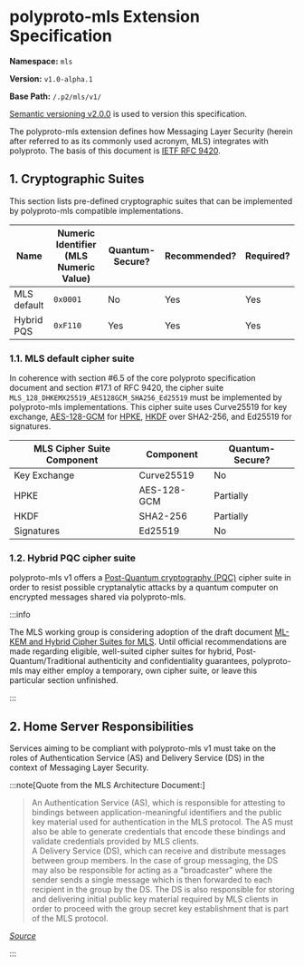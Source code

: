 # polyproto-mls Extension Specification

**Namespace:** `mls`

**Version:** `v1.0-alpha.1`

**Base Path:** `/.p2/mls/v1/`

[Semantic versioning v2.0.0](https://semver.org/spec/v2.0.0.html) is used to version this
specification.

The polyproto-mls extension defines how Messaging Layer Security (herein after referred to as its
commonly used acronym, MLS) integrates with polyproto. The basis of this document is
[IETF RFC 9420](https://www.rfc-editor.org/rfc/rfc9420.html).

## 1. Cryptographic Suites

This section lists pre-defined cryptographic suites that can be implemented by polyproto-mls
compatible implementations.

| Name        | Numeric Identifier (MLS Numeric Value) | Quantum-Secure? | Recommended? | Required? |
| ----------- | -------------------------------------- | --------------- | ------------ | --------- |
| MLS default | `0x0001`                               | No              | Yes          | Yes       |
| Hybrid PQS  | `0xF110`                               | Yes             | Yes          | Yes       |

### 1.1. MLS default cipher suite

In coherence with section #6.5 of the core polyproto specification document and section #17.1 of RFC
9420, the cipher suite `MLS_128_DHKEMX25519_AES128GCM_SHA256_Ed25519` must be implemented by
polyproto-mls implementations. This cipher suite uses Curve25519 for key exchange,
[AES-128-GCM](https://en.wikipedia.org/wiki/Galois/Counter_Mode) for
[HPKE](https://www.rfc-editor.org/rfc/rfc9180.html),
[HKDF](<https://blindterran.github.io/ComputerScienceWiki/Cyber-Security/Network-Security/HMAC-Key-Derivation-Function-(HKDF)>)
over SHA2-256, and Ed25519 for signatures.

| MLS Cipher Suite Component | Component   | Quantum-Secure? |
| -------------------------- | ----------- | --------------- |
| Key Exchange               | Curve25519  | No              |
| HPKE                       | AES-128-GCM | Partially       |
| HKDF                       | SHA2-256    | Partially       |
| Signatures                 | Ed25519     | No              |

### 1.2. Hybrid PQC cipher suite

polyproto-mls v1 offers a
[Post-Quantum cryptography (PQC)](https://en.wikipedia.org/wiki/Post-quantum_cryptography) cipher
suite in order to resist possible cryptanalytic attacks by a quantum computer on encrypted messages
shared via polyproto-mls.

:::info

The MLS working group is considering adoption of the draft document
[ML-KEM and Hybrid Cipher Suites for MLS](https://datatracker.ietf.org/doc/html/draft-mahy-mls-pq).
Until official recommendations are made regarding eligible, well-suited cipher suites for hybrid,
Post-Quantum/Traditional authenticity and confidentiality guarantees, polyproto-mls may either
employ a temporary, own cipher suite, or leave this particular section unfinished.

:::

## 2. Home Server Responsibilities

Services aiming to be compliant with polyproto-mls v1 must take on the roles of Authentication
Service (AS) and Delivery Service (DS) in the context of Messaging Layer Security.

:::note[Quote from the MLS Architecture Document:]

> An Authentication Service (AS), which is responsible for attesting to bindings between
> application-meaningful identifiers and the public key material used for authentication in the MLS
> protocol. The AS must also be able to generate credentials that encode these bindings and validate
> credentials provided by MLS clients.<br/> A Delivery Service (DS), which can receive and
> distribute messages between group members. In the case of group messaging, the DS may also be
> responsible for acting as a "broadcaster" where the sender sends a single message which is then
> forwarded to each recipient in the group by the DS. The DS is also responsible for storing and
> delivering initial public key material required by MLS clients in order to proceed with the group
> secret key establishment that is part of the MLS protocol.

_[Source](https://messaginglayersecurity.rocks/mls-architecture/draft-ietf-mls-architecture.html#name-abstract-services)_

:::
